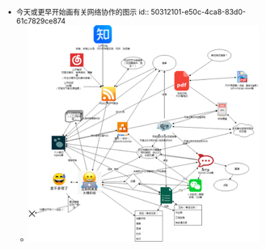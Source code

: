 - 今天或更早开始画有关网络协作的图示
  id:: 50312101-e50c-4ca8-83d0-61c7829ce874
	- ![微信图片_20211016115253.png](../assets/微信图片_20211016115253_1646399307240_0.png)